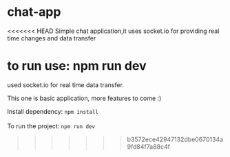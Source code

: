 # chat-app
<<<<<<< HEAD
Simple chat application,it uses socket.io for providing real time changes and data transfer

to run use:
npm run dev
=======

used socket.io for real time data transfer.

This one is basic application,
more features to come :)

Install dependency:
<code>npm install</code>
<br><br>
To run the project:
<code>npm run dev</code>
>>>>>>> b3572ece42947132dbe0670134a9fd84f7a88c4f
